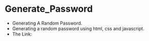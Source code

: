 # Generate_Password
- Generating A Random Password.
- Generating a random password using html, css and javascript.
- The Link:
